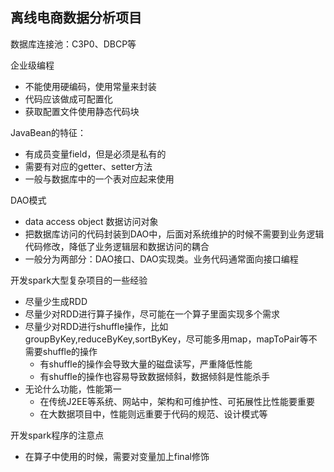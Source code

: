 ## 离线电商数据分析项目


数据库连接池：C3P0、DBCP等

企业级编程
- 不能使用硬编码，使用常量来封装
- 代码应该做成可配置化
- 获取配置文件使用静态代码块

JavaBean的特征：
- 有成员变量field，但是必须是私有的
- 需要有对应的getter、setter方法
- 一般与数据库中的一个表对应起来使用


DAO模式
- data access object 数据访问对象
- 把数据库访问的代码封装到DAO中，后面对系统维护的时候不需要到业务逻辑代码修改，降低了业务逻辑层和数据访问的耦合
- 一般分为两部分：DAO接口、DAO实现类。业务代码通常面向接口编程


开发spark大型复杂项目的一些经验
- 尽量少生成RDD
- 尽量少对RDD进行算子操作，尽可能在一个算子里面实现多个需求
- 尽量少对RDD进行shuffle操作，比如groupByKey,reduceByKey,sortByKey，尽可能多用map，mapToPair等不需要shuffle的操作
    - 有shuffle的操作会导致大量的磁盘读写，严重降低性能
    - 有shuffle的操作也容易导致数据倾斜，数据倾斜是性能杀手
- 无论什么功能，性能第一
    - 在传统J2EE等系统、网站中，架构和可维护性、可拓展性比性能要重要
    - 在大数据项目中，性能则远重要于代码的规范、设计模式等
    
    
开发spark程序的注意点
- 在算子中使用的时候，需要对变量加上final修饰 
